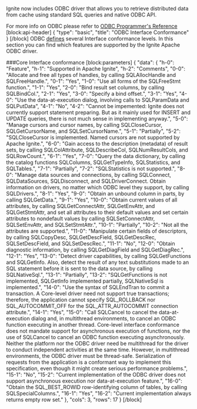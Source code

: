 Ignite now includes ODBC driver that allows you to retrieve distributed data from cache using standard SQL queries and native ODBC API.

For more info on ODBC please refer to [ODBC Programmer's Reference](https://msdn.microsoft.com/en-us/library/ms714177.aspx)
[block:api-header]
{
  "type": "basic",
  "title": "ODBC Interface Conformance"
}
[/block]
ODBC [defines](https://msdn.microsoft.com/en-us/library/ms710289.aspx) several Interface conformance levels. In this section you can find which features are supported by the Ignite Apache ODBC driver.

###Core Interface conformance
[block:parameters]
{
  "data": {
    "h-0": "Feature",
    "h-1": "Supported in Apache Ignite",
    "h-2": "Comments",
    "0-0": "Allocate and free all types of handles, by calling SQLAllocHandle and SQLFreeHandle.",
    "0-1": "Yes",
    "1-0": "Use all forms of the SQLFreeStmt function.",
    "1-1": "Yes",
    "2-0": "Bind result set columns, by calling SQLBindCol.",
    "2-1": "Yes",
    "3-0": "Specify a bind offset.",
    "3-1": "Yes",
    "4-0": "Use the data-at-execution dialog, involving calls to SQLParamData and SQLPutData",
    "4-1": "No",
    "4-2": "Cannot be impemented: Ignite does not currently support statement preparing. But as it mainly used for INSERT and UPDATE queries, there is not much sense in implementing anyway.",
    "5-0": "Manage cursors and cursor names, by calling SQLCloseCursor, SQLGetCursorName, and SQLSetCursorName.",
    "5-1": "Partially",
    "5-2": "SQLCloseCursor is implemented. Named cursors are not supported by Apache Ignite.",
    "6-0": "Gain access to the description (metadata) of result sets, by calling SQLColAttribute, SQLDescribeCol, SQLNumResultCols, and SQLRowCount.",
    "6-1": "Yes",
    "7-0": "Query the data dictionary, by calling the catalog functions SQLColumns, SQLGetTypeInfo, SQLStatistics, and SQLTables.",
    "7-1": "Partially",
    "7-2": "SQLStatistics is not supported.",
    "8-0": "Manage data sources and connections, by calling SQLConnect, SQLDataSources, SQLDisconnect, and SQLDriverConnect. Obtain information on drivers, no matter which ODBC level they support, by calling SQLDrivers.",
    "8-1": "Yes",
    "9-0": "Obtain an unbound column in parts, by calling SQLGetData.",
    "9-1": "Yes",
    "10-0": "Obtain current values of all attributes, by calling SQLGetConnectAttr, SQLGetEnvAttr, and SQLGetStmtAttr, and set all attributes to their default values and set certain attributes to nondefault values by calling SQLSetConnectAttr, SQLSetEnvAttr, and SQLSetStmtAttr.",
    "10-1": "Partially",
    "10-2": "Not all the attributes are supported.",
    "11-0": "Manipulate certain fields of descriptors, by calling SQLCopyDesc, SQLGetDescField, SQLGetDescRec, SQLSetDescField, and SQLSetDescRec.",
    "11-1": "No",
    "12-0": "Obtain diagnostic information, by calling SQLGetDiagField and SQLGetDiagRec.",
    "12-1": "Yes",
    "13-0": "Detect driver capabilities, by calling SQLGetFunctions and SQLGetInfo. Also, detect the result of any text substitutions made to an SQL statement before it is sent to the data source, by calling SQLNativeSql.",
    "13-1": "Partially",
    "13-2": "SQLGetFunctions is not implemented, SQLGetInfo implemented partially, SQLNativeSql is implemented.",
    "14-0": "Use the syntax of SQLEndTran to commit a transaction. A Core-level driver need not support true transactions; therefore, the application cannot specify SQL_ROLLBACK nor SQL_AUTOCOMMIT_OFF for the SQL_ATTR_AUTOCOMMIT connection attribute.",
    "14-1": "Yes",
    "15-0": "Call SQLCancel to cancel the data-at-execution dialog and, in multithread environments, to cancel an ODBC function executing in another thread. Core-level interface conformance does not mandate support for asynchronous execution of functions, nor the use of SQLCancel to cancel an ODBC function executing asynchronously. Neither the platform nor the ODBC driver need be multithread for the driver to conduct independent activities at the same time. However, in multithread environments, the ODBC driver must be thread-safe. Serialization of requests from the application is a conformant way to implement this specification, even though it might create serious performance problems.",
    "15-1": "No",
    "15-2": "Current implementation of the ODBC driver does not support asynchronous execution nor data-at-execution feature.",
    "16-0": "Obtain the SQL_BEST_ROWID row-identifying column of tables, by calling SQLSpecialColumns.",
    "16-1": "Yes",
    "16-2": "Current implementation always returns empty row set."
  },
  "cols": 3,
  "rows": 17
}
[/block]